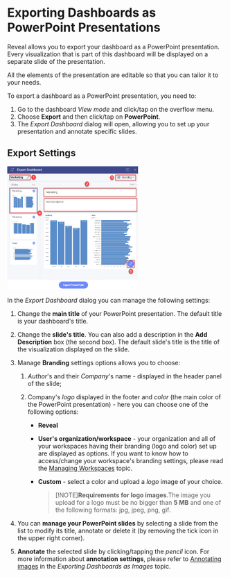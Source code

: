 # Exporting Dashboards as PowerPoint Presentations

Reveal allows you to export your dashboard as a PowerPoint presentation.
Every visualization that is part of this dashboard will be displayed on
a separate slide of the presentation.

All the elements of the presentation are editable so that you can tailor
it to your needs.

To export a dashboard as a PowerPoint presentation, you need to:
1. Go to the dashboard *View mode* and click/tap on the overflow menu. 
2. Choose **Export** and then click/tap on **PowerPoint**. 
3. The *Export Dashboard* dialog will open, allowing you to set up your
presentation and annotate specific slides.

## Export Settings

<img src="images/export-dashboard-as-powerpoint.png" alt="Settings for PowerPoint presentation in the Export Dashboard menu" class="responsive-img" width="60%"/>

In the *Export Dashboard* dialog you can manage the following settings:

1.  Change the **main title** of your PowerPoint presentation. The
    default title is your dashboard's title.

2.  Change the **slide's title**. You can also add a description in the **Add Description** box (the second box). The default slide's title is the title of
    the visualization displayed on the slide.

3.  Manage **Branding** settings options allows you to choose:

    1.  *Author*'s and their *Company*'s name - displayed in the header
        panel of the slide;

    2.  Company's *logo* displayed in the footer and *color* (the main
        color of the PowerPoint presentation) - here you can choose one
        of the following options:

          - **Reveal**

          - **User's organization/workspace** - your organization and all of
            your workspaces having their branding (logo and color) set up are
            displayed as options. If you want to know how to
            access/change your workspace's branding settings, please read the
            [Managing Workspaces](~/en/workspaces/managing-your-workspace.md) topic.

          - **Custom** - select a color and upload a *logo* image of
            your choice.

            >[!NOTE]**Requirements for logo images**.The image you upload for a logo must be no bigger than **5
            MB** and one of the following formats: jpg, jpeg, png, gif.

4.  You can **manage your PowerPoint slides** by selecting a slide from
    the list to modify its title, annotate or delete it (by removing the
    tick icon in the upper right corner).

5.  **Annotate** the selected slide by clicking/tapping the *pencil*
    icon. For more information about **annotation settings**, please
    refer to [Annotating images](export-as-images.html#annotating) in the *Exporting Dashboards as Images* topic.
